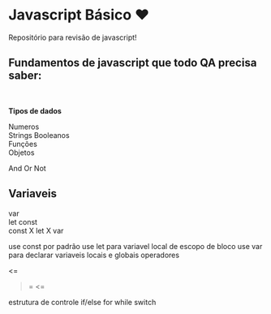 # Javascript Básico :heart:

Repositório para revisão de javascript! <br>
## Fundamentos de javascript que todo QA precisa saber:
<br>

**Tipos de dados** 

Numeros <br>
Strings
Booleanos <br>
Funções <br>
Objetos 

And  Or  Not

## Variaveis <br>
var <br>
let
const <br>
const X let X var

use const por padrão
use let para variavel local de escopo de bloco
use var para declarar variaveis locais e globais
operadores
>
<=
>=
<=

estrutura de controle
if/else
for
while
switch

